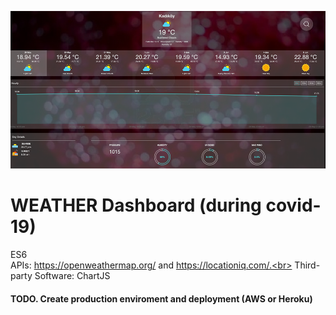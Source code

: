 ![Getting Started](./src/img/images/screenShot.png)

# WEATHER Dashboard (during covid-19)

ES6<br>
APIs: https://openweathermap.org/ and https://locationiq.com/.<br>
Third-party Software: ChartJS<br>

#### TODO. Create production enviroment and deployment (AWS or Heroku)

